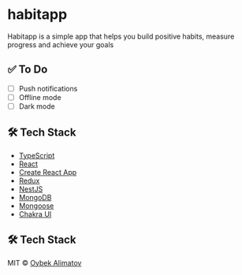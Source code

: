 # habitapp
Habitapp is a simple app that helps you build positive habits, measure progress and achieve your goals

## ✅ To Do

- [ ] Push notifications
- [ ] Offline mode
- [ ] Dark mode

## 🛠️ Tech Stack

- [TypeScript](https://github.com/Microsoft/TypeScript)
- [React](https://github.com/facebook/react)
- [Create React App](https://github.com/facebook/create-react-app)
- [Redux](https://github.com/reduxjs/react-redux)
- [NestJS](https://github.com/nestjs/nest) 
- [MongoDB](https://github.com/mongodb/mongo)  
- [Mongoose](https://github.com/Automattic/mongoose) 
- [Chakra UI](https://github.com/chakra-ui/chakra-ui)  

## 🛠️ Tech Stack

MIT © [Oybek Alimatov](https://github.com/oybekalimat)  
